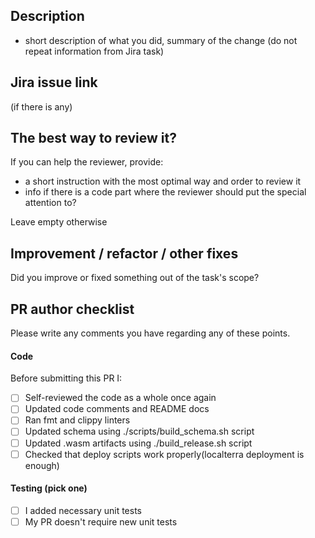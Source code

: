 ## Description
- short description of what you did, summary of the change (do not repeat information from Jira task)

## Jira issue link
(if there is any)

## The best way to review it?
If you can help the reviewer, provide:
- a short instruction with the most optimal way and order to review it
- info if there is a code part where the reviewer should put the special attention to?

Leave empty otherwise

## Improvement / refactor / other fixes

Did you improve or fixed something out of the task's scope?

## PR author checklist
Please write any comments you have regarding any of these points.

#### Code
Before submitting this PR I:
- [ ] Self-reviewed the code as a whole once again
- [ ] Updated code comments and README docs
- [ ] Ran fmt and clippy linters
- [ ] Updated schema using ./scripts/build_schema.sh script
- [ ] Updated .wasm artifacts using ./build_release.sh script
- [ ] Checked that deploy scripts work properly(localterra deployment is enough)

#### Testing (pick one)
- [ ] I added necessary unit tests
- [ ] My PR doesn't require new unit tests
